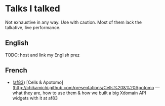 # Talks I talked

Not exhaustive in any way. Use with caution. Most of them lack the talkative, live performance.

## English

TODO: host and link my English prez

## French

* ([af83](http://www.af83.com)) [Cells & Apotomo](http://chikamichi.github.com/presentations/Cells%20&%20Apotomo — what they are, how to use them & how we built a big Xdomain API widgets with it at af83
